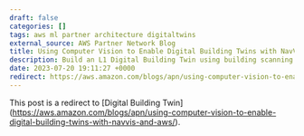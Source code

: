 ```yaml
---
draft: false
categories: []
tags: aws ml partner architecture digitaltwins
external_source: AWS Partner Network Blog
title: Using Computer Vision to Enable Digital Building Twins with NavVis and AWS
description: Build an L1 Digital Building Twin using building scanning technology, computer vision algorithms and a human-in-the-loop approach.
date: 2023-07-20 19:11:27 +0000
redirect: https://aws.amazon.com/blogs/apn/using-computer-vision-to-enable-digital-building-twins-with-navvis-and-aws/
---
```


This post is a redirect to [Digital Building Twin] (https://aws.amazon.com/blogs/apn/using-computer-vision-to-enable-digital-building-twins-with-navvis-and-aws/).
